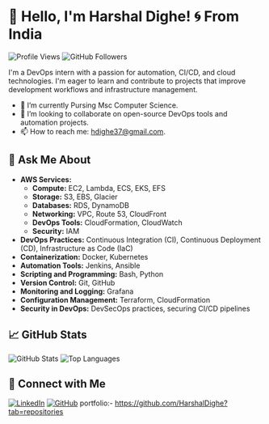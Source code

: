 # 👋 Hello, I'm Harshal Dighe! 🌀 From India

![Profile Views](https://komarev.com/ghpvc/?username=HarshalDighe&style=flat-square)
![GitHub Followers](https://img.shields.io/github/followers/HarshalDighe?style=social)

I'm a DevOps intern with a passion for automation, CI/CD, and cloud technologies. I'm eager to learn and contribute to projects that improve development workflows and infrastructure management.

- 🌱 I’m currently Pursing Msc Computer Science.
- 👯 I’m looking to collaborate on open-source DevOps tools and automation projects.
- 📫 How to reach me: hdighe37@gmail.com.

## 🤔 Ask Me About

- **AWS Services:**
  - **Compute:** EC2, Lambda, ECS, EKS, EFS
  - **Storage:** S3, EBS, Glacier
  - **Databases:** RDS, DynamoDB
  - **Networking:** VPC, Route 53, CloudFront
  - **DevOps Tools:** CloudFormation, CloudWatch
  - **Security:** IAM
- **DevOps Practices:** Continuous Integration (CI), Continuous Deployment (CD), Infrastructure as Code (IaC)
- **Containerization:** Docker, Kubernetes
- **Automation Tools:** Jenkins, Ansible
- **Scripting and Programming:** Bash, Python
- **Version Control:** Git, GitHub
- **Monitoring and Logging:** Grafana
- **Configuration Management:** Terraform, CloudFormation
- **Security in DevOps:** DevSecOps practices, securing CI/CD pipelines


## 📈 GitHub Stats

![GitHub Stats](https://github-readme-stats.vercel.app/api?username=HarshalDighe&show_icons=true&theme=dark)
![Top Languages](https://github-readme-stats.vercel.app/api/top-langs/?username=HarshalDighe&layout=compact&theme=dark)

## 🔗 Connect with Me

[![LinkedIn](https://img.shields.io/badge/LinkedIn-blue?style=flat&logo=linkedin&logoColor=white)](https://www.linkedin.com/in/harshal-dighe)
[![GitHub](https://img.shields.io/badge/GitHub-black?style=flat&logo=github&logoColor=white)](https://github.com/HarshalDighe)
portfolio:- https://github.com/HarshalDighe?tab=repositories



